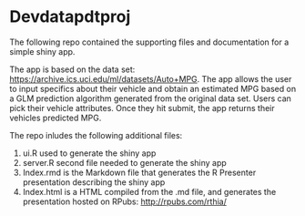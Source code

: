 # Devdatapdtproj
The following repo contained the supporting files and documentation for a simple shiny app.

The app is based on the data set: https://archive.ics.uci.edu/ml/datasets/Auto+MPG. 
The app allows the user to input specifics about their vehicle and obtain an estimated MPG 
based on a GLM prediction algorithm generated from the original data set. 
Users can pick their vehicle attributes. 
Once they hit submit, the app returns their vehicles predicted MPG. 

The repo inludes the following additional files:
    
1. ui.R used to generate the shiny app
2. server.R second file needed to generate the shiny app
3. Index.rmd is the Markdown file that generates the R Presenter presentation describing the shiny app
4. Index.html is a HTML compiled from the .md file, and generates the presentation hosted on 
RPubs: http://rpubs.com/rthia/
